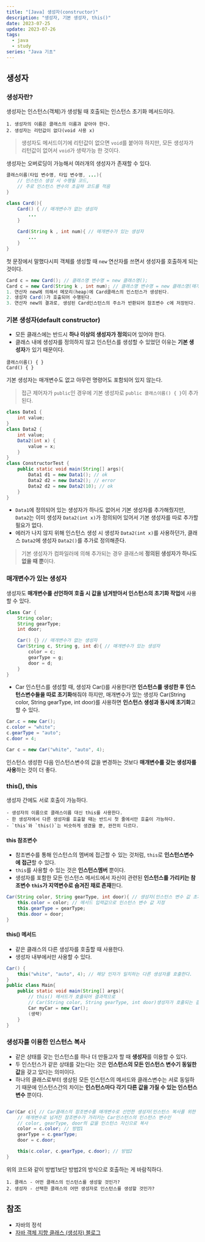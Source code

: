 ```yaml
---
title: "[Java] 생성자(constructor)"
description: "생성자, 기본 생성자, this()"
date: 2023-07-25
update: 2023-07-26
tags:
  - java
  - study
series: "Java 기초"
---
```


## 생성자

### 생성자란?

생성자는 인스턴스(객체)가 생성될 때 호출되는 인스턴스 초기화 메서드이다. 
```
1. 생성자의 이름은 클래스의 이름과 같아야 한다.
2. 생성자는 리턴값이 없다(void 사용 x)
```
> 생성자도 메서드이기에 리턴값이 없으면 `void`를 붙어야 하지만, 모든 생성자가 리턴값이 없어서 `void`가 생략가능 한 것이다.

생성자는 오버로딩이 가능해서 여러개의 생성자가 존재할 수 있다.
```java
클래스이름(타입 변수명, 타입 변수명, ...){
    // 인스턴스 생성 시 수행될 코드,
    // 주로 인스턴스 변수의 초길하 코드를 적음
}

class Card(){
    Card() { // 매개변수가 없는 생성자
        ...
    }
    
    Card(String k , int num){ // 매개변수가 있는 생성자
        ...
    }
}
```
첫 문장에서 말했다시피 객체를 생성할 때 `new` 연산자를 쓰면서 생성자를 호출하게 되는 것이다. 
```java
Card c = new Card(); // 클래스명 변수명 = new 클래스명();
Card c = new Card(String k , int num); // 클래스명 변수명 = new 클래스명(매개변수, 매개변수);
1. 연산자 new에 의해서 메모리(heap)에 Card클래스의 인스턴스가 생성된다.
2. 생성자 Card()가 호출되어 수행된다.
3. 연산자 new의 결과로, 생성된 Card인스턴스의 주소가 반환되어 참조변수 c에 저장된다.
```

### 기본 생성자(default constructor)

- 모든 클래스에는 반드시 **하나 이상의 생성자가 정의**되어 있어야 한다.
- 클래스 내에 생성자를 정의하지 않고 인스턴스를 생성할 수 있었던 이유는 **기본 생성자**가 있기 때문이다.

```
클래스이름() { }
Card() { }
```

기본 생성자는 매개변수도 없고 아무런 명령어도 포함되어 있지 않는다.
> 접근 제어자가 `public`인 경우에 기본 생성자로 `public 클래스이름() { }`이 추가된다. 

```java
class Date1 {
    int value;
}
class Data2 {
    int value;
    Data2(int x) {
        value = x;
    }
}
class ConstructorTest {
    public static void main(String[] args){
        Data1 d1 = new Data1(); // ok
        Data2 d2 = new Data2(); // error
        Data2 d2 = new Data2(10); // ok
    }
}
```

- `Data1`에 정의되어 있는 생성자가 하나도 없어서 기본 생성자를 추가해줬지만, `Data2`는 이미 생성자 `Data2(int x)`가 정의되어 있어서 기본 생성자를 따로 추가할 필요가 없다.
- 에러가 나지 않지 위해 인스턴스 생성 시 생성자 `Data2(int x)`를 사용하던가, 클래스 `Data2`에 생성자 `Data2()`를 추가로 정의해준다.

> 기본 생성자가 컴파일러에 의해 추가되는 경우 클래스에 **정의된 생성자가 하나도 없을 때 뿐**이다.

### 매개변수가 있는 생성자

생성자도 **매개변수를 선언하여 호출 시 값을 넘겨받아서 인스턴스의 초기화 작업**에 사용할 수 있다.
```java
class Car {
    String color;
    String gearType;
    int door;

    Car() {} // 매개변수가 없는 생성자
    Car(String c, String g, int d){ // 매개변수가 있는 생성자
        color = c;
        gearType = g;
        door = d;
    }
}
```
- Car 인스턴스를 생성할 때, 생성자 Car()를 사용한다면 **인스턴스를 생성한 후 인스턴스변수들을 따로 초기화**해줘야 하지만, 매개변수가 있는 생성자 Car(String color, String gearType, int door)를 사용하면 **인스턴스 생성과 동시에 초기화**고 할 수 있다.

```java
Car.c = new Car();
c.color = "white";
c.gearType = "auto";
c.door = 4;

Car c = new Car("white", "auto", 4);
```
인스턴스 생성한 다음 인스턴스변수의 값을 변경하는 것보다 **매개변수를 갖는 생성자를 사용**하는 것이 더 좋다.

### this(), this

생성자 간에도 서로 호출이 가능하다.

```
- 생성자의 이름으로 클래스이름 대신 this를 사용한다.
- 한 생성자에서 다른 생성자를 호출할 때는 반드시 첫 줄에서만 호출이 가능하다.
- `this`와 `this()`는 비슷하게 생겼을 뿐, 완전히 다르다.
```

#### this 참조변수

- 참조변수를 통해 인스턴스의 멤버에 접근할 수 있는 것처럼, `this`로 **인스턴스변수에 접근**할 수 있다.
- `this`를 사용할 수 있는 것은 **인스턴스멤버** 뿐이다.
- 생성자를 포함한 모든 인스턴스 메서드에서 자신이 관련된 **인스턴스를 가리키는 참조변수 `this`가 지역변수로 숨겨진 채로 존재**한다.

```java
Car(String color, String gearType, int door){ // 생성자(인스턴스 변수 값 초기화)
    this.color = color; // 메서드 입력값으로 인스턴스 변수 값 지정
    this.gearType = gearType;
    this.door = door;
}
```

#### this() 메서드
- 같은 클래스의 다른 생성자를 호출할 때 사용한다. 
- 생성자 내부에서만 사용할 수 있다.

```java
Car() {
    this("white", "auto", 4); // 해당 인자가 일치하는 다른 생성자를 호출한다.
}
public class Main{
    public static void main(String[] args){
        // this() 메서드가 호출되어 결과적으로 
        // Car(String color, String gearType, int door)생성자가 호출되는 결과를 얻는다.
        Car myCar = new Car();
        (생략)
    }
}
```

### 생성자를 이용한 인스턴스 복사

- 같은 상태를 갖는 인스턴스를 하나 더 만들고자 할 때 **생성자**를 이용할 수 있다.
- 두 인스턴스가 같은 상태를 갖는다는 것은 **인스턴스의 모든 인스턴스 변수기 동일한 값**을 갖고 있다는 의미이다.
- 하나의 클래스로부터 생상된 모든 인스턴스의 메서드와 클래스변수는 서로 동일하기 때문에 인스턴스간의 차이는 **인스턴스마다 각기 다른 값을 가질 수 있는 인스턴스변수** 뿐이다.

```java

Car(Car c){ // Car클래스의 참조변수를 매개변수로 선언한 생성자(인스턴스 복사를 위한 생성자)
    // 매개변수로 넘겨진 참조변수가 가리키는 Car인스턴스의 인스턴스 변수인 
    // color, gearType, door의 값을 인스턴스 자신으로 복사
    color = c.color; // 방법1
    gearType = c.gearType;
    door = c.door;

    this(c.color, c.gearType, c.door); // 방법2
}
```

위의 코드와 같이 방법1보단 방법2의 방식으로 호출하는 게 바람직하다.

```인스턴스를 생성할 때 다음의 2가지 사항을 결정해야 한다.
1. 클래스 - 어떤 클래스의 인스턴스를 생성할 것인가?
2. 생성자 - 선택한 클래스의 어떤 생성자로 인스턴스를 생성할 것인가?
```

## 참조

- 자바의 정석
- [자바 객체 지향 클래스 (생성자) 블로그 ](https://inpa.tistory.com/entry/JAVA-%E2%98%95-%EA%B0%9D%EC%B2%B4-%EC%A7%80%ED%96%A5OOP-%ED%81%B4%EB%9E%98%EC%8A%A4-%EB%AC%B8%EB%B2%95-%F0%9F%92%AF-%EC%B4%9D%EC%A0%95%EB%A6%AC#%EC%83%9D%EC%84%B1%EC%9E%90constructor)